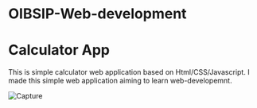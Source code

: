 # OIBSIP-Web-development
# Calculator App
This is simple calculator web application based on Html/CSS/Javascript.
I made this simple web application aiming to learn web-developemnt.

![Capture](https://github.com/user-attachments/assets/eeb421c4-fa8a-4e4f-8c4a-ee694ef61a4b)

